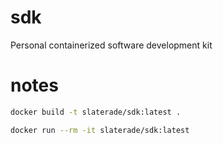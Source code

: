 # sdk
Personal containerized software development kit

# notes

```bash
docker build -t slaterade/sdk:latest .
```

```bash
docker run --rm -it slaterade/sdk:latest
```


